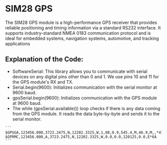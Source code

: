 
# SIM28 GPS

The SIM28 GPS module is a high-performance GPS receiver that provides reliable positioning and timing information via a standard RS232 interface. It supports industry-standard NMEA 0183 communication protocol and is ideal for embedded systems, navigation systems, automotive, and tracking applications


## Explanation of the Code:

- SoftwareSerial: This library allows you to communicate with serial devices on any digital pins other than 0 and 1. We use pins 10 and 11 for the GPS module's RX and TX.
- Serial.begin(9600): Initializes communication with the serial monitor at 9600 baud.
- gpsSerial.begin(9600): Initializes communication with the GPS module at 9600 baud.
- The while (gpsSerial.available()) loop checks if there is any data coming from the GPS module. It reads the data byte-by-byte and sends it to the serial monitor.


````
```
$GPGGA,123456.000,3723.2475,N,12202.3325,W,1,08,0.9,545.4,M,46.9,M,,*47
$GPRMC,123456.000,A,3723.2475,N,12202.3325,W,0.0,0.0,120125,0.0,E*6A
```
````

